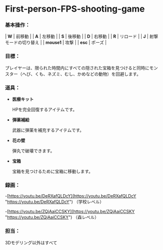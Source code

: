 # First-person-FPS-shooting-game

### **基本操作：**

| **W**      | 前移動        |
| **A**      | 左移動        |
| **S**      | 後移動        |
| **D**      | 右移動        |
| **R**      | リロード       |
| **J**      | 射撃モードの切り替え |
| **mouse1** | 攻撃         |
| **esc**    | ポーズ        |

### **目標：**

プレイヤーは、限られた時間内にすべての隠された宝箱を見つけると同時にモンスター（へび、くも、ネズミ、むし、かめなどの動物）を回避します。

### **道具：**

-   **医療キット**

    HPを完全回復するアイテムです。
-   **弾薬補給**

    武器に弾薬を補充するアイテムです。
-   **花の壁**

    弾丸で破壊できます。
-   **宝箱**

    宝箱を見つけるために宝箱に移動します。

### **録画：**

-[https://youtu.be/DeRXafQLDcY](https://youtu.be/DeRXafQLDcY "https://youtu.be/DeRXafQLDcY") （学校レベル）

-[https://youtu.be/ZQjAaiCCSKY](https://youtu.be/ZQjAaiCCSKY "https://youtu.be/ZQjAaiCCSKY") （森レベル）

### **担当：**

3Dモデリング以外はすべて
